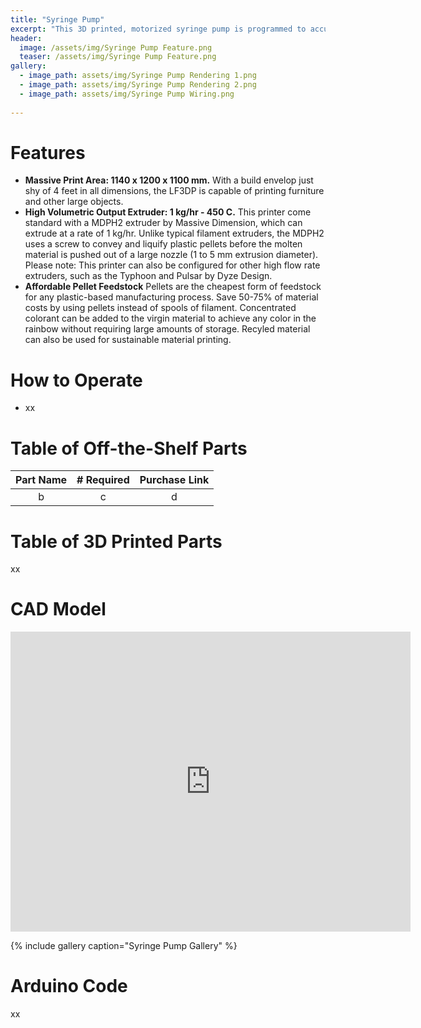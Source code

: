 ```yaml
---
title: "Syringe Pump"
excerpt: "This 3D printed, motorized syringe pump is programmed to accurately deliver liquid from 5mL - 20mL syringes."
header:
  image: /assets/img/Syringe Pump Feature.png
  teaser: /assets/img/Syringe Pump Feature.png
gallery:
  - image_path: assets/img/Syringe Pump Rendering 1.png
  - image_path: assets/img/Syringe Pump Rendering 2.png
  - image_path: assets/img/Syringe Pump Wiring.png
   
---
```


# Features

* **Massive Print Area: 1140 x 1200 x 1100 mm.** With a build envelop just shy of 4 feet in all dimensions, the LF3DP is capable of printing furniture and other large objects.
* **High Volumetric Output Extruder: 1 kg/hr - 450 C.** This printer come standard with a MDPH2 extruder by Massive Dimension, which can extrude at a rate of 1 kg/hr. Unlike typical filament extruders, the MDPH2 uses a screw to convey and liquify plastic pellets before the molten material is pushed out of a large nozzle (1 to 5 mm extrusion diameter). Please note: This printer can also be configured for other high flow rate extruders, such as the Typhoon and Pulsar by Dyze Design.
* **Affordable Pellet Feedstock** Pellets are the cheapest form of feedstock for any plastic-based manufacturing process. Save 50-75% of material costs by using pellets instead of spools of filament. Concentrated colorant can be added to the virgin material to achieve any color in the rainbow without requiring large amounts of storage. Recyled material can also be used for sustainable material printing.

# How to Operate

* xx


# Table of Off-the-Shelf Parts

| Part Name | # Required | Purchase Link |
|:---------:|:----------:|:-------------:|
|b         | c          | d             |

# Table of 3D Printed Parts

xx

# CAD Model
<iframe src="https://vanderbilt643.autodesk360.com/shares/public/SH512d4QTec90decfa6e1faab3ee761fd268?mode=embed" width="640" height="480" allowfullscreen="true" webkitallowfullscreen="true" mozallowfullscreen="true"  frameborder="0"></iframe>

{% include gallery caption="Syringe Pump Gallery" %}

# Arduino Code

xx
